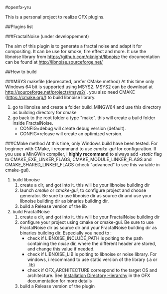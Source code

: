 #openfx-yru

This is a personal project to realize OFX plugins.

##Plugins list
 
###FractalNoise (under developpement)

The aim of this plugin is to generate a fractal noise and adapt it for compositing. It can be use for smoke, fire effect and more. It use the libnoise library from https://github.com/qknight/libnoise the documentation can be found at http://libnoise.sourceforge.net/

##How to build

###MSYS makefile (deprecated, prefer CMake method)
At this time only Windows 64 bit is supported using MSYS2. MSYS2 can be download at http://sourceforge.net/projects/msys2/ . you also need CMAKE (https://cmake.org/) to build libnoise library.

1.  go to libnoise and create a folder build_MINGW64 and use this directory as building directory for cmake
2.  go back to the root folder a type "make". this will create a build folder inside FractalNoise. 
    *  CONFIG=debug will create debug version (default).
    *  CONFIG=release will create an optimized version.

###CMake method
At this time, only Windows build have been tested. For beginner with CMake, i recommand to use *cmake-gui* for configuration. If you use a MinGWin compiler, i **highly recommand** to always add *-static* flag to CMAKE_EXE_LINKER_FLAGS, CMAKE_MODULE_LINKER_FLAGS and CMAKE_SHARED_LINKER_FLAGS (check "advanced" to see this variable in cmake-gui).

1.  build libnoise
    1. create a dir, and got into it. this will be your libnoise building dir
	2. launch *cmake* or *cmake-gui*, to configure project and choose generator. Be sure to use libnoise dir as source dir and  use your libnoise building dir as binaries building dir.
	3. build a Release version of the lib
2.  build FractalNoise
    1. create a dir, and got into it. this will be your FractalNoise building dir
	2. configure your project using cmake or cmake-gui. Be sure to use FractalNoise dir as source dir and your FractalNoise building dir as binaries building dir. Especially you need to :
	    *   check if LIBNOISE_INCLUDE_PATH is poiting to the path containing the *noise* dir, where the different header are stored, and change this value if needed.
		*   check if LIBNOISE_LIB is poiting to libnoise or noise library. For windows, i recommand to use static version of the library (.a or .lib)
		*   check if OFX_ARCHITECTURE correspond to the target OS and architecture. See [Installation Directory Hierarchy](http://openfx.sourceforge.net/Documentation/1.3/ofxProgrammingReference.html#id438794) in the OFX documentation for more details
	3. build a Release version of the plugin

	